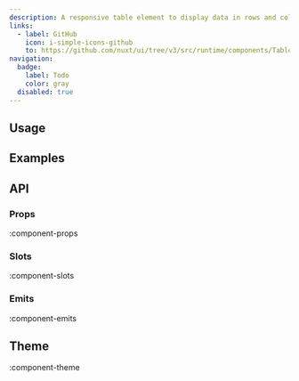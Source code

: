 ```yaml
---
description: A responsive table element to display data in rows and columns.
links:
  - label: GitHub
    icon: i-simple-icons-github
    to: https://github.com/nuxt/ui/tree/v3/src/runtime/components/Table.vue
navigation:
  badge:
    label: Todo
    color: gray
  disabled: true
---
```


## Usage

## Examples

## API

### Props

:component-props

### Slots

:component-slots

### Emits

:component-emits

## Theme

:component-theme
